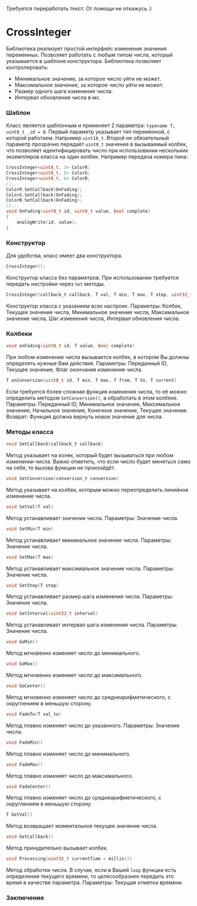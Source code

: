 Требуется переработать текст. От помощи не откажусь :)

# CrossInteger
Библиотека реализует простой интерфейс изменения значения переменных.
Позволяет работать с любым типом числа, который указывается в шаблоне конструктора. Библиотека позволяет контролировать:
* Минимальное значение, за которое число уйти не может.
* Максимальное значение, за которое число уйти не может.
* Размер одного шага изменения числа.
* Интервал обновления числа в мс.

### Шаблон
Класс является шаблонным и применяет 2 параметра: `typename T, uint8_t _id = 0`.
 Первый параметр указывает тип переменной, с которой работаем. Например `uint16_t`.
 Второй не обязательный параметр прозрачно передаёт `uint8_t` значение в вызываемый колбек, что позволяет идентифицировать число при использовании нескольких экземпляров класса на один колбек. Например передача номера пина:
```c
CrossInteger<uint8_t, 3> ColorR;
CrossInteger<uint8_t, 5> ColorG;
CrossInteger<uint8_t, 6> ColorB;
//...
ColorR.SetCallback(OnFading);
ColorG.SetCallback(OnFading);
ColorB.SetCallback(OnFading);
//...
void OnFading(uint8_t id, uint8_t value, bool complete)
{
	analogWrite(id, value);
}
```


### Конструктор
Для удобства, класс имеет два конструктора.

```c
CrossInteger();
```
Конструктор класса без параметров. При использовании требуется передать настройки через `Set` методы.


```c
CrossInteger(callback_t callback, T val, T min, T max, T step, uint32_t interval);
```
Конструктор класса с указанием всех настроек.
Параметры: Колбек, Текущее значение числа, Минимальное значение числа, Максимальное значение числа, Шаг изменения числа, Интервал обновления числа.


### Колбеки
```c
void onFading(uint8_t id, T value, bool complete)
```
При любом изменение числа вызывается колбек, в котором Вы должны определять нужные Вам действия.
Параметры: Переданный ID, Текущее значение, Флаг окончания изменения числа.


```c
T onConversion(uint8_t id, T min, T max, T from, T to, T current)
```
Если требуется более сложная функция изменения числа, то её можно определить методом `SetConversion()`, а обработать в этом колбеке.
Параметры: Переданный ID, Минимальное значение, Максимальное значение, Начальное значение, Конечное значение, Текущее значение.
Возврат: Функция должна вернуть новое значение для числа.


### Методы класса
```c
void SetCallback(callback_t callback)
```
Метод указывает на колек, который будет вызываться при любом изменении числа. Важно отметить, что если число будет меняться само на себя, то вызова функции не произойдёт.


```c
void SetConversion(conversion_t conversion)
```
Метод указывает на колбек, которым можно переопределить линейное изменение числа. 


```c
void SetVal(T val)
```
Метод устанавливает значение числа.
Параметры: Значение числа.


```c
void SetMin(T min)
```
Метод устанавливает минимальное значение числа.
Параметры: Значение числа.


```c
void SetMax(T max)
```
Метод устанавливает максимальное значение числа.
Параметры: Значение числа.


```c
void SetStep(T step)
```
Метод устанавливает размер шага изменения числа.
Параметры: Значение числа.


```c
void SetInterval(uint32_t interval)
```
Метод устанавливает интервал шага изменения числа.
Параметры: Значение числа.


```c
void GoMin()
```
Метод мгновенно изменяет число до минимального.


```c
void GoMax()
```
Метод мгновенно изменяет число до максимального.


```c
void GoCenter()
```
Метод мгновенно изменяет число до среднеарифметического, с округлением в меньшую сторону.


```c
void FadeTo(T val_to)
```
Метод плавно изменяет число до указанного.
Параметры: Значение числа.


```c
void FadeMin()
```
Метод плавно изменяет число до минимального.


```c
void FadeMax()
```
Метод плавно изменяет число до максимального.


```c
void FadeCenter()
```
Метод плавно изменяет число до среднеарифметического, с округлением в меньшую сторону.


```c
T GetVal()
```
Метод возвращает моментальное текущее значение числа.


```c
void GetCallback()
```
Метод принудительно вызывает колбек.


```c
void Processing(uint32_t currentTime = millis())
```
Метод обработки числа. В случае, если в Вашей `loop` функции есть определение текущего времени, то целесообразнее передать это время в качестве параметра.
Параметры: Текущая отметка времени.

### Заключение
